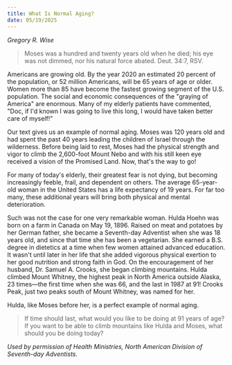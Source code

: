 ```yaml
---
title: What Is Normal Aging?
date: 05/19/2025
---
```


_Gregory R. Wise_

> <p></p>
> Moses was a hundred and twenty years old when he died; his eye was not dimmed, nor his natural force abated. Deut. 34:7, RSV.

Americans are growing old. By the year 2020 an estimated 20 percent of the population, or 52 million Americans, will be 65 years of age or older. Women more than 85 have become the fastest growing segment of the U.S. population. The social and economic consequences of the "graying of America" are enormous. Many of my elderly patients have commented, "Doc, if I'd known I was going to live this long, I would have taken better care of myself!"

Our text gives us an example of normal aging. Moses was 120 years old and had spent the past 40 years leading the children of Israel through the wilderness. Before being laid to rest, Moses had the physical strength and vigor to climb the 2,600-foot Mount Nebo and with his still keen eye received a vision of the Promised Land. Now, that's the way to go!

For many of today's elderly, their greatest fear is not dying, but becoming increasingly feeble, frail, and dependent on others. The average 65-year-old woman in the United States has a life expectancy of 19 years. For far too many, these additional years will bring both physical and mental deterioration.

Such was not the case for one very remarkable woman. Hulda Hoehn was born on a farm in Canada on May 19, 1896. Raised on meat and potatoes by her German father, she became a Seventh-day Adventist when she was 18 years old, and since that time she has been a vegetarian. She earned a B.S. degree in dietetics at a time when few women attained advanced education. It wasn't until later in her life that she added vigorous physical exertion to her good nutrition and strong faith in God. On the encouragement of her husband, Dr. Samuel A. Crooks, she began climbing mountains. Hulda climbed Mount Whitney, the highest peak in North America outside Alaska, 23 times—the first time when she was 66, and the last in 1987 at 91! Crooks Peak, just two peaks south of Mount Whitney, was named for her.

Hulda, like Moses before her, is a perfect example of normal aging.

> <callout></callout>
> If time should last, what would you like to be doing at 91 years of age? If you want to be able to climb mountains like Hulda and Moses, what should you be doing today?

_Used by permission of Health Ministries, North American Division of Seventh-day Adventists._